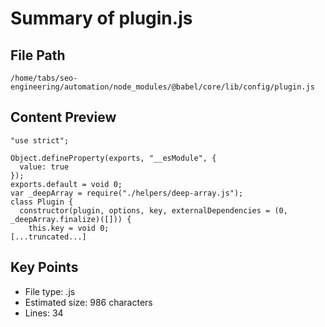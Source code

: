 # Summary of plugin.js
  
## File Path
`/home/tabs/seo-engineering/automation/node_modules/@babel/core/lib/config/plugin.js`

## Content Preview
```
"use strict";

Object.defineProperty(exports, "__esModule", {
  value: true
});
exports.default = void 0;
var _deepArray = require("./helpers/deep-array.js");
class Plugin {
  constructor(plugin, options, key, externalDependencies = (0, _deepArray.finalize)([])) {
    this.key = void 0;
[...truncated...]
```

## Key Points
- File type: .js
- Estimated size: 986 characters
- Lines: 34
